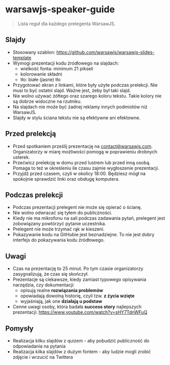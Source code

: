 # warsawjs-speaker-guide

> Lista reguł dla każdego prelegenta WarsawJS. 

## Slajdy

* Stosowany szablon: https://github.com/warsawjs/warsawjs-slides-template
* Wymogi prezentacji kodu źródłowego na slajdach:
    * wielkość fonta: minimum 21 pikseli
    * kolorowanie składni
    * tło: białe (jasne) tło
* Przygotować ekran z linkami, które były użyte podczas prelekcji. Nie musi 
   to być ostatni slajd. Ważne jest, żeby był taki slajd.
* Nie wolno używać żółtego oraz szarego koloru tekstu. Takie kolory nie są 
   dobrze widoczne na rzutniku.
* Na slajdach nie może być żadnej reklamy innych podmiotów niż WarsawJS.
* Slajdy w stylu ściana tekstu nie są efektywne ani efektowne.

## Przed prelekcją

* Przed spotkaniem prześlij prezentację na contact@warsawjs.com.
   Organizatorzy w miarę możliwości pomogą w poprawieniu drobnych usterek.
* Przećwicz prelekcję w domu przed lustrem lub przed inną osobą.  Pomaga to 
   też w określeniu ile czasu zajmie wygłoszenie prezentacji.
* Przyjdź przed czasem, czyli w okolicy 18:00. Będziesz mógł na spokojnie
   sprawdzić linki oraz obsługę komputera.

## Podczas prelekcji

* Podczas prezentacji prelegent nie może się opierać o ścianę.
* Nie wolno odwracać się tyłem do publiczności.
* Kiedy nie ma mikrofonu na sali podczas zadawania pytań, prelegent jest
   zobowiązany powtórzyć pytanie uczestnika.
* Prelegent nie może trzymać rąk w kieszeni.
* Pokazywanie kodu na GitHubie jest beznadziejne. To nie jest dobry interfejs
do pokazywania kodu źródłowego.

## Uwagi

* Czas na prezentację to 25 minut. Po tym czasie organizatorzy zasygnalizują,
   że czas się skończył.
* Prezentacje są ciekawsze, kiedy zamiast typowego opisywania narzędzia,
   czy dokumentacji:
    * opisują realne **rozwiązania problemów**
    * opowiadają dowolną historię, czyli tzw. **z życia wzięte**
    * wyjaśniają, jak one **działają u podstaw**
* Cenne uwagi osoby, która badała **success story** najlepszych prezentacji:
https://www.youtube.com/watch?v=sHY7TdnWFuQ

## Pomysły

* Realizacja kilku slajdów z quizem - aby pobudzić publiczność do odpowiadania na pytania
* Realizacja kilka slajdów z dużym fontem - aby ludzie mogli zrobić zdjęcie i wrzucić na Twittera
